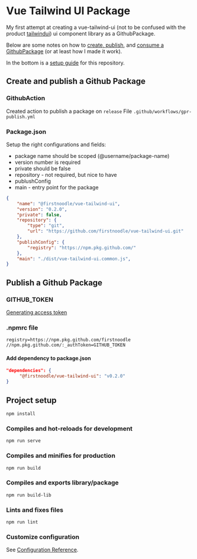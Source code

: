 # Vue Tailwind UI Package
My first attempt at creating a vue-tailwind-ui (not to be confused with the product [tailwindui](https://tailwindui.com/)) ui component library as a GithubPackage.

Below are some notes on how to [create, publish](#create-and-publish-a-github-package), and [consume a GithubPackage](#consume-a-github-package) (or at least how I made it work).

In the bottom is a [setup guide](#project-setup) for this repository.


## Create and publish a Github Package
### GithubAction
Created action to publish a package on `release`
File `.github/workflows/gpr-publish.yml`

### Package.json
Setup the right configurations and fields:
- package name should be scoped (@username/package-name)
- version number is required
- private should be false
- repository - not required, but nice to have
- publushConfig
- main - entry point for the package
``` json
{
    "name": "@firstnoodle/vue-tailwind-ui",
    "version": "0.2.0",
    "private": false,
    "repository": {
        "type": "git",
        "url": "https://github.com/firstnoodle/vue-tailwind-ui.git"
    },
    "publishConfig": {
        "registry": "https://npm.pkg.github.com/"
    },
    "main": "./dist/vue-tailwind-ui.common.js",
}
```

## Publish a Github Package
### GITHUB_TOKEN
[Generating access token](https://docs.github.com/en/github/authenticating-to-github/creating-a-personal-access-token)

### .npmrc file
```
registry=https://npm.pkg.github.com/firstnoodle
//npm.pkg.github.com/:_authToken=GITHUB_TOKEN
```

#### Add dependency to package.json
``` json
"dependencies": {
     "@firstnoodle/vue-tailwind-ui": "v0.2.0"
}
```

## Project setup
```
npm install
```

### Compiles and hot-reloads for development
```
npm run serve
```

### Compiles and minifies for production
```
npm run build
```

### Compiles and exports library/package
```
npm run build-lib
```

### Lints and fixes files
```
npm run lint
```

### Customize configuration
See [Configuration Reference](https://cli.vuejs.org/config/).
